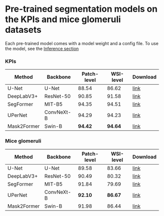 # Pre-trained segmentation models on the KPIs and mice glomeruli datasets
Each pre-trained model comes with a model weight and a config file. 
To use the model, see the [Inference section](../README.md)

### KPIs
| Method      | Backbone   | Patch-level | WSI-level | Download |
|-------------|------------|-------------|-----------|----------|
| U-Net       | U-Net      | 88.54       | 86.62     | [link](https://drive.google.com/drive/folders/1SEdeM66uoUGXB3MJHtkP7pIYNaGzzvV7?usp=drive_link)      |
| DeepLabV3+  | ResNet-50  | 90.85       | 91.58     | [link](https://drive.google.com/drive/folders/1pCiQJpzSnN598crCWFgaml5c95SqL5AW?usp=drive_link)      |
| SegFormer   | MIT-B5     | 94.35       | 94.51     | [link](https://drive.google.com/drive/folders/1sl6EVmi-RWJVTtVP3iyfTxx66oESZQ0l?usp=drive_link)      |
| UPerNet     | ConvNeXt-B | 94.29       | 94.23     | [link](https://drive.google.com/drive/folders/1v5ChDDsRluTtv8LN4UCCWxv4CRQFCs9b?usp=drive_link)      |
| Mask2Former | Swin-B     | **94.42**       | **94.64**     | [link](https://drive.google.com/drive/folders/1ORYOhx-dqZ5CTeDLvwTSgLsueW4phBNJ?usp=drive_link)      |

### Mice glomeruli
| Method      | Backbone   | Patch-level | WSI-level | Download |
|-------------|------------|-------------|-----------|----------|
| U-Net       | U-Net      | 89.58       | 83.66     | [link](https://drive.google.com/drive/folders/1BzcdrIOev1EFr0EWcqbpyg1p9J7SzWCx?usp=drive_link)     |
| DeepLabV3+  | ResNet-50  | 90.49       | 80.32     | [link](https://drive.google.com/drive/folders/13cW0LHb42h3pOFh-rx7C6piXNU8qkP4P?usp=drive_link)     |
| SegFormer   | MIT-B5     | 91.84       | 79.69     | [link](https://drive.google.com/drive/folders/1BuYUH-nU6w3IpGS05UeByk8aHPBicCjF?usp=drive_link)     |
| UPerNet     | ConvNeXt-B | **92.10**   | **86.67** | [link](https://drive.google.com/drive/folders/1jS3TZBRzFH8KxqiX7KS6342UHP8bIhHP?usp=drive_link)     |
| Mask2Former | Swin-B     | 91.98       | 86.44     | [link](https://drive.google.com/drive/folders/1O9D0vsUKIsQzby4bNRLq22bxJ_khLA1q?usp=drive_link)     |